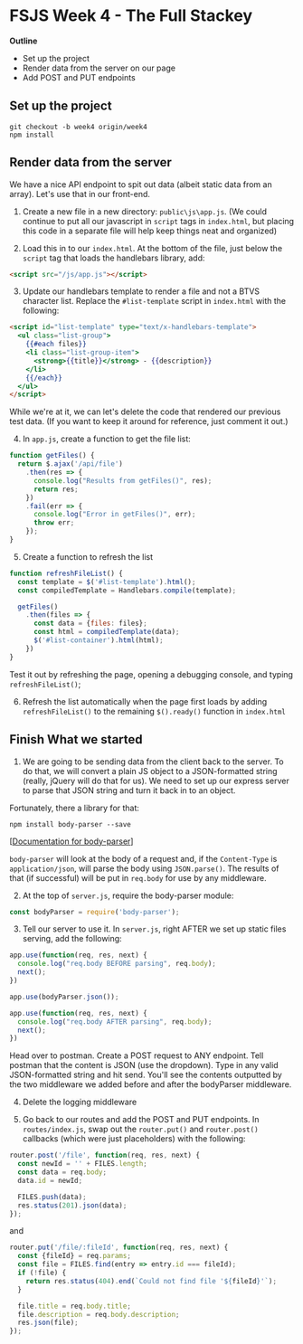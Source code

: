 # FSJS Week 4 - The Full Stackey

**Outline**

* Set up the project
* Render data from the server on our page
* Add POST and PUT endpoints


## Set up the project
```
git checkout -b week4 origin/week4
npm install
```

## Render data from the server
We have a nice API endpoint to spit out data (albeit static data from an array).  Let's use that in our front-end.  

1. Create a new file in a new directory: `public\js\app.js`.
(We could continue to put all our javascript in `script` tags in `index.html`, but placing this code in a separate file will help keep things neat and organized)

2. Load this in to our `index.html`.  At the bottom of the file, just below the `script` tag that loads the handlebars library, add:
```html
<script src="/js/app.js"></script>
```

3. Update our handlebars template to render a file and not a BTVS character list.  Replace the `#list-template` script in `index.html` with the following:
```html
<script id="list-template" type="text/x-handlebars-template">
  <ul class="list-group">
    {{#each files}}
    <li class="list-group-item">
      <strong>{{title}}</strong> - {{description}}
    </li>
    {{/each}}
  </ul>
</script>
```
While we're at it, we can let's delete the code that rendered our previous test data. (If you want to keep it around for reference, just comment it out.)

4. In `app.js`, create a function to get the file list:
```javascript
function getFiles() {
  return $.ajax('/api/file')
    .then(res => {
      console.log("Results from getFiles()", res);
      return res;
    })
    .fail(err => {
      console.log("Error in getFiles()", err);
      throw err;
    });
}
```

5. Create a function to refresh the list
```javascript
function refreshFileList() {
  const template = $('#list-template').html();
  const compiledTemplate = Handlebars.compile(template);

  getFiles()
    .then(files => {
      const data = {files: files};
      const html = compiledTemplate(data);
      $('#list-container').html(html);
    })
}
```
Test it out by refreshing the page, opening a debugging console, and typing `refreshFileList()`;

6. Refresh the list automatically when the page first loads by adding  `refreshFileList()` to the remaining `$().ready()` function in `index.html`

## Finish What we started
1. We are going to be sending data from the client back to the server.  To do that, we will convert a plain JS object to a JSON-formatted string (really, jQuery will do that for us).  We need to set up our express server to parse that JSON string and turn it back in to an object.

Fortunately, there a library for that:
```
npm install body-parser --save
```
[[Documentation for body-parser](https://github.com/expressjs/body-parser)]

`body-parser` will look at the body of a request and, if the `Content-Type` is `application/json`, will parse the body using `JSON.parse()`.  The results of that (if successful) will be put in `req.body` for use by any middleware.

2. At the top of `server.js`, require the body-parser module:
```javascript
const bodyParser = require('body-parser');
```

3. Tell our server to use it.  In `server.js`, right AFTER we set up static files serving, add the following:
```javascript
app.use(function(req, res, next) {
  console.log("req.body BEFORE parsing", req.body);
  next();
})

app.use(bodyParser.json());

app.use(function(req, res, next) {
  console.log("req.body AFTER parsing", req.body);
  next();
})
```
Head over to postman. Create a POST request to ANY endpoint.  Tell postman that the content is JSON (use the dropdown).  Type in any valid JSON-formatted string and hit send.  You'll see the contents outputted by the two middleware we added before and after the bodyParser middleware.

4. Delete the logging middleware

5. Go back to our routes and add the POST and PUT endpoints. In `routes/index.js`, swap out the `router.put()` and `router.post()` callbacks (which were just placeholders) with the following:
```javascript
router.post('/file', function(req, res, next) {
  const newId = '' + FILES.length;
  const data = req.body;
  data.id = newId;

  FILES.push(data);
  res.status(201).json(data);
});
```
and
```javascript
router.put('/file/:fileId', function(req, res, next) {
  const {fileId} = req.params;
  const file = FILES.find(entry => entry.id === fileId);
  if (!file) {
    return res.status(404).end(`Could not find file '${fileId}'`);
  }

  file.title = req.body.title;
  file.description = req.body.description;
  res.json(file);
});
```
